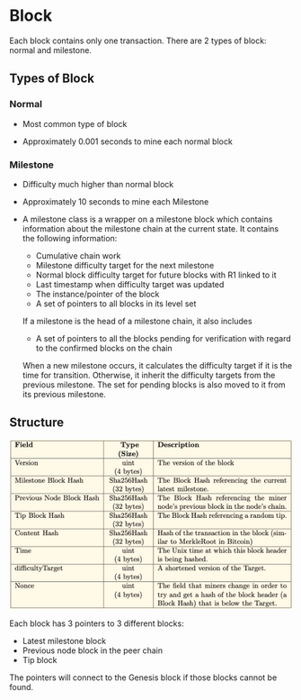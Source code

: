 # Block

Each block contains only one transaction. There are 2 types of block: normal and milestone. 

## Types of Block

### Normal

- Most common type of block

* Approximately 0.001 seconds to mine each normal block

### Milestone

* Difficulty much higher than normal block

* Approximately 10 seconds to mine each Milestone

* A milestone class is a wrapper on a milestone block which contains information about the milestone chain at the current state. It contains the following information:

  * Cumulative chain work
  * Milestone difficulty target for the next milestone
  * Normal block difficulty target for future blocks with R1 linked to it
  * Last timestamp when difficulty target was updated
  * The instance/pointer of the block
  * A set of pointers to all blocks in its level set

  If a milestone is the head of a milestone chain, it also includes

  * A set of pointers to all the blocks pending for verification with regard to the confirmed blocks on the chain

  When a new milestone occurs, it calculates the difficulty target if it is the time for transition. Otherwise, it inherit the difficulty targets from the previous milestone. The set for pending blocks is also moved to it from its previous milestone.



## Structure

![Block Header Structure](../.gitbook/assets/screenshot-2019-03-28-at-1.09.26-pm.png)

Each block has 3 pointers to 3 different blocks:

* Latest milestone block
* Previous node block in the peer chain
* Tip block

The pointers will connect to the Genesis block if those blocks cannot be found.

